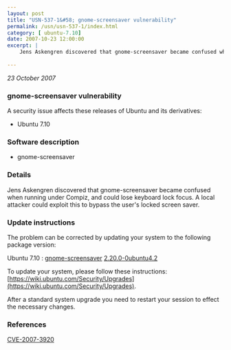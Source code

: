 ```yaml
---
layout: post
title: "USN-537-1&#58; gnome-screensaver vulnerability"
permalink: /usn/usn-537-1/index.html
category: [ ubuntu-7.10]
date: 2007-10-23 12:00:00
excerpt: |
    Jens Askengren discovered that gnome-screensaver became confused when running under Compiz, and could lose keyboard lock focus.  A local attacker could exploit this to bypass the user&#39;s locked screen saver. 
    
--- 
```

 
 

*23 October 2007*

### gnome-screensaver vulnerability

A security issue affects these releases of Ubuntu and its derivatives:

* Ubuntu 7.10

### Software description

* gnome-screensaver 

### Details

Jens Askengren discovered that gnome-screensaver became confused when running under Compiz, and could lose keyboard lock focus. A local attacker could exploit this to bypass the user&#39;s locked screen saver. 

### Update instructions

The problem can be corrected by updating your system to the following package version:

Ubuntu 7.10
 : [gnome-screensaver](https://launchpad.net/ubuntu/+source/gnome-screensaver) <span> [2.20.0-0ubuntu4.2](https://launchpad.net/ubuntu/+source/gnome-screensaver/2.20.0-0ubuntu4.2) </span> 

To update your system, please follow these instructions: [https://wiki.ubuntu.com/Security/Upgrades](https://wiki.ubuntu.com/Security/Upgrades).

After a standard system upgrade you need to restart your session to effect the necessary changes. 

### References

 
 [CVE-2007-3920](http://people.ubuntu.com/~ubuntu-security/cve/CVE-2007-3920)
 

